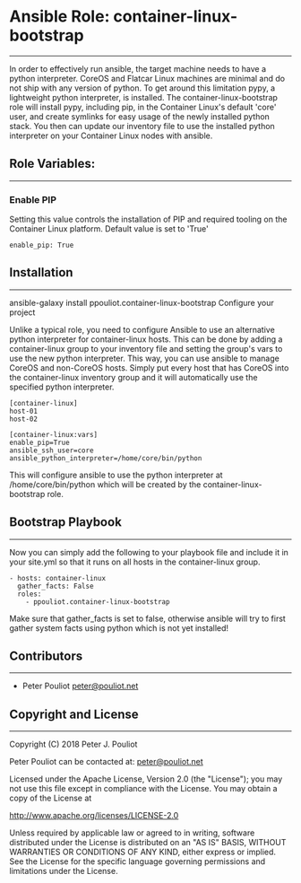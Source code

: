 # Ansible Role: container-linux-bootstrap 
---------------------

In order to effectively run ansible, the target machine needs to have a python interpreter. CoreOS and Flatcar Linux machines are minimal and do not ship with any version of python. To get around this limitation pypy, a lightweight python interpreter, is installed. The container-linux-bootstrap role will install pypy, including pip, in the Container Linux's default 'core' user, and create symlinks for easy usage of the newly installed python stack.   You then can update our inventory file to use the installed python interpreter on your Container Linux nodes with ansible.

## Role Variables:
---------------------

### Enable PIP
Setting this value controls the installation of PIP and required tooling on the Container Linux platform.  Default value is set to 'True' 

```
enable_pip: True
```

## Installation
---------------------

ansible-galaxy install ppouliot.container-linux-bootstrap
Configure your project

Unlike a typical role, you need to configure Ansible to use an alternative python interpreter for container-linux hosts. This can be done by adding a container-linux group to your inventory file and setting the group's vars to use the new python interpreter. This way, you can use ansible to manage CoreOS and non-CoreOS hosts. Simply put every host that has CoreOS into the container-linux inventory group and it will automatically use the specified python interpreter.

```
[container-linux]
host-01
host-02

[container-linux:vars]
enable_pip=True
ansible_ssh_user=core
ansible_python_interpreter=/home/core/bin/python

```

This will configure ansible to use the python interpreter at /home/core/bin/python which will be created by the container-linux-bootstrap role.


## Bootstrap Playbook
---------------------

Now you can simply add the following to your playbook file and include it in your site.yml so that it runs on all hosts in the container-linux group.

```
- hosts: container-linux
  gather_facts: False
  roles:
    - ppouliot.container-linux-bootstrap
```

Make sure that gather_facts is set to false, otherwise ansible will try to first gather system facts using python which is not yet installed!

## Contributors
---------------------

 * Peter Pouliot <peter@pouliot.net>

## Copyright and License
---------------------

Copyright (C) 2018 Peter J. Pouliot

Peter Pouliot can be contacted at: peter@pouliot.net

Licensed under the Apache License, Version 2.0 (the "License");
you may not use this file except in compliance with the License.
You may obtain a copy of the License at

  http://www.apache.org/licenses/LICENSE-2.0

Unless required by applicable law or agreed to in writing, software
distributed under the License is distributed on an "AS IS" BASIS,
WITHOUT WARRANTIES OR CONDITIONS OF ANY KIND, either express or implied.
See the License for the specific language governing permissions and
limitations under the License.

